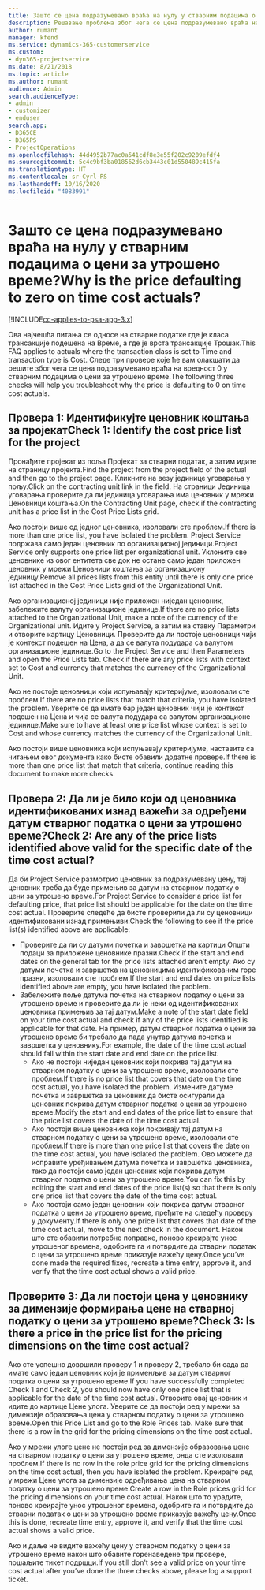 ```yaml
---
title: Зашто се цена подразумевано враћа на нулу у стварним подацима о цени за утрошено време?
description: Решавање проблема због чега се цена подразумевано враћа на 0 у стварним подацима о цени за утрошено време.
author: rumant
manager: kfend
ms.service: dynamics-365-customerservice
ms.custom:
- dyn365-projectservice
ms.date: 8/21/2018
ms.topic: article
ms.author: rumant
audience: Admin
search.audienceType:
- admin
- customizer
- enduser
search.app:
- D365CE
- D365PS
- ProjectOperations
ms.openlocfilehash: 44d4952b77ac0a541cdf8e3e55f202c9209efdf4
ms.sourcegitcommit: 5c4c9bf3ba018562d6cb3443c01d550489c415fa
ms.translationtype: HT
ms.contentlocale: sr-Cyrl-RS
ms.lasthandoff: 10/16/2020
ms.locfileid: "4083991"
---
```

# <a name="why-is-the-price-defaulting-to-zero-on-time-cost-actuals"></a><span data-ttu-id="b18ad-103">Зашто се цена подразумевано враћа на нулу у стварним подацима о цени за утрошено време?</span><span class="sxs-lookup"><span data-stu-id="b18ad-103">Why is the price defaulting to zero on time cost actuals?</span></span>

[!INCLUDE[cc-applies-to-psa-app-3.x](../includes/cc-applies-to-psa-app-3x.md)]

<span data-ttu-id="b18ad-104">Ова најчешћа питања се односе на стварне податке где је класа трансакције подешена на Време, а где је врста трансакције Трошак.</span><span class="sxs-lookup"><span data-stu-id="b18ad-104">This FAQ applies to actuals where the transaction class is set to Time and transaction type is Cost.</span></span> <span data-ttu-id="b18ad-105">Следе три провере које ће вам олакшати да решите због чега се цена подразумевано враћа на вредност 0 у стварним подацима о цени за утрошено време.</span><span class="sxs-lookup"><span data-stu-id="b18ad-105">The following three checks will help you troubleshoot why the price is defaulting to 0 on time cost actuals.</span></span>
 
## <a name="check-1-identify-the-cost-price-list-for-the-project"></a><span data-ttu-id="b18ad-106">Провера 1: Идентификујте ценовник коштања за пројекат</span><span class="sxs-lookup"><span data-stu-id="b18ad-106">Check 1: Identify the cost price list for the project</span></span>

<span data-ttu-id="b18ad-107">Пронађите пројекат из поља Пројекат за стварни податак, а затим идите на страницу пројекта.</span><span class="sxs-lookup"><span data-stu-id="b18ad-107">Find the project from the project field of the actual and then go to the project page.</span></span> <span data-ttu-id="b18ad-108">Кликните на везу јединице уговарања у пољу.</span><span class="sxs-lookup"><span data-stu-id="b18ad-108">Click on the contracting unit link in the field.</span></span> <span data-ttu-id="b18ad-109">На страници Јединица уговарања проверите да ли јединица уговарања има ценовник у мрежи Ценовници коштања.</span><span class="sxs-lookup"><span data-stu-id="b18ad-109">On the Contracting Unit page, check if the contracting unit has a price list in the Cost Price Lists grid.</span></span>

<span data-ttu-id="b18ad-110">Ако постоји више од једног ценовника, изоловали сте проблем.</span><span class="sxs-lookup"><span data-stu-id="b18ad-110">If there is more than one price list, you have isolated the problem.</span></span> <span data-ttu-id="b18ad-111">Project Service подржава само један ценовник по организационој јединици.</span><span class="sxs-lookup"><span data-stu-id="b18ad-111">Project Service only supports one price list per organizational unit.</span></span> <span data-ttu-id="b18ad-112">Уклоните све ценовнике из овог ентитета све док не остане само један приложен ценовник у мрежи Ценовници коштања за организациону јединицу.</span><span class="sxs-lookup"><span data-stu-id="b18ad-112">Remove all prices lists from this entity until there is only one price list attached in the Cost Price Lists grid of the Organizational Unit.</span></span>

<span data-ttu-id="b18ad-113">Ако организационој јединици није приложен ниједан ценовник, забележите валуту организационе јединице.</span><span class="sxs-lookup"><span data-stu-id="b18ad-113">If there are no price lists attached to the Organizational Unit, make a note of the currency of the Organizational unit.</span></span> <span data-ttu-id="b18ad-114">Идите у Project Service, а затим на ставку Параметри и отворите картицу Ценовници. Проверите да ли постоје ценовници чији је контекст подешен на Цена, а да се валута подудара са валутом организационе јединице.</span><span class="sxs-lookup"><span data-stu-id="b18ad-114">Go to the Project Service and then Parameters and open the Price Lists tab. Check if there are any price lists with context set to Cost and currency that matches the currency of the Organizational Unit.</span></span>
 
<span data-ttu-id="b18ad-115">Ако не постоје ценовници који испуњавају критеријуме, изоловали сте проблем.</span><span class="sxs-lookup"><span data-stu-id="b18ad-115">If there are no price lists that match that criteria, you have isolated the problem.</span></span> <span data-ttu-id="b18ad-116">Уверите се да имате бар један ценовник чији је контекст подешен на Цена и чија се валута подудара са валутом организационе јединице.</span><span class="sxs-lookup"><span data-stu-id="b18ad-116">Make sure to have at least one price list whose context is set to Cost and whose currency matches the currency of the Organizational Unit.</span></span>

<span data-ttu-id="b18ad-117">Ако постоји више ценовника који испуњавају критеријуме, наставите са читањем овог документа како бисте обавили додатне провере.</span><span class="sxs-lookup"><span data-stu-id="b18ad-117">If there is more than one price list that match that criteria, continue reading this document to make more checks.</span></span>

## <a name="check-2-are-any-of-the-price-lists-identified-above-valid-for-the-specific-date-of-the-time-cost-actual"></a><span data-ttu-id="b18ad-118">Провера 2: Да ли је било који од ценовника идентификованих изнад важећи за одређени датум стварног податка о цени за утрошено време?</span><span class="sxs-lookup"><span data-stu-id="b18ad-118">Check 2: Are any of the price lists identified above valid for the specific date of the time cost actual?</span></span>

<span data-ttu-id="b18ad-119">Да би Project Service размотрио ценовник за подразумевану цену, тај ценовник треба да буде примењив за датум на стварном податку о цени за утрошено време.</span><span class="sxs-lookup"><span data-stu-id="b18ad-119">For Project Service to consider a price list for defaulting price, that price list should be applicable for the date on the time cost actual.</span></span> <span data-ttu-id="b18ad-120">Проверите следеће да бисте проверили да ли су ценовници идентификовани изнад примењиви:</span><span class="sxs-lookup"><span data-stu-id="b18ad-120">Check the following to see if the price list(s) identified above are applicable:</span></span>

- <span data-ttu-id="b18ad-121">Проверите да ли су датуми почетка и завршетка на картици Општи подаци за приложене ценовнике празни.</span><span class="sxs-lookup"><span data-stu-id="b18ad-121">Check if the start and end dates on the general tab for the price lists attached aren’t empty.</span></span> <span data-ttu-id="b18ad-122">Ако су датуми почетка и завршетка на ценовницима идентификованим горе празни, изоловали сте проблем.</span><span class="sxs-lookup"><span data-stu-id="b18ad-122">If the start and end dates on price lists identified above are empty, you have isolated the problem.</span></span> 
- <span data-ttu-id="b18ad-123">Забележите поље датума почетка на стварном податку о цени за утрошено време и проверите да ли је неки од идентификованих ценовника примењив за тај датум.</span><span class="sxs-lookup"><span data-stu-id="b18ad-123">Make a note of the start date field on your time cost actual and check if any of the price lists identified is applicable for that date.</span></span> <span data-ttu-id="b18ad-124">На пример, датум стварног податка о цени за утрошено време би требало да пада унутар датума почетка и завршетка у ценовнику.</span><span class="sxs-lookup"><span data-stu-id="b18ad-124">For example, the date of the time cost actual should fall within the start date and end date on the price list.</span></span> 
    - <span data-ttu-id="b18ad-125">Ако не постоји ниједан ценовник који покрива тај датум на стварном податку о цени за утрошено време, изоловали сте проблем.</span><span class="sxs-lookup"><span data-stu-id="b18ad-125">If there is no price list that covers that date on the time cost actual, you have isolated the problem.</span></span> <span data-ttu-id="b18ad-126">Измените датуме почетка и завршетка за ценовник да бисте осигурали да ценовник покрива датум стварног податка о цени за утрошено време.</span><span class="sxs-lookup"><span data-stu-id="b18ad-126">Modify the start and end dates of the price list to ensure that the price list covers the date of the time cost actual.</span></span> 
    - <span data-ttu-id="b18ad-127">Ако постоји више ценовника који покривају тај датум на стварном податку о цени за утрошено време, изоловали сте проблем.</span><span class="sxs-lookup"><span data-stu-id="b18ad-127">If there is more than one price list that covers the date on the time cost actual, you have isolated the problem.</span></span> <span data-ttu-id="b18ad-128">Ово можете да исправите уређивањем датума почетка и завршетка ценовника, тако да постоји само један ценовник који покрива датум стварног податка о цени за утрошено време.</span><span class="sxs-lookup"><span data-stu-id="b18ad-128">You can fix this by editing the start and end dates of the price list(s) so that there is only one price list that covers the date of the time cost actual.</span></span> 
    - <span data-ttu-id="b18ad-129">Ако постоји само један ценовник који покрива датум стварног податка о цени за утрошено време, пређите на следећу проверу у документу.</span><span class="sxs-lookup"><span data-stu-id="b18ad-129">If there is only one price list that covers that date of the time cost actual, move to the next check in the document.</span></span>
<span data-ttu-id="b18ad-130">Након што сте обавили потребне поправке, поново креирајте унос утрошеног времена, одобрите га и потврдите да стварни податак о цени за утрошено време приказује важећу цену.</span><span class="sxs-lookup"><span data-stu-id="b18ad-130">Once you’ve done made the required fixes, recreate a time entry, approve it, and verify that the time cost actual shows a valid price.</span></span>

## <a name="check-3-is-there-a-price-in-the-price-list-for-the-pricing-dimensions-on-the-time-cost-actual"></a><span data-ttu-id="b18ad-131">Проверите 3: Да ли постоји цена у ценовнику за димензије формирања цене на стварној податку о цени за утрошено време?</span><span class="sxs-lookup"><span data-stu-id="b18ad-131">Check 3: Is there a price in the price list for the pricing dimensions on the time cost actual?</span></span>

<span data-ttu-id="b18ad-132">Ако сте успешно довршили проверу 1 и проверу 2, требало би сада да имате само један ценовник који је применљив за датум стварног податка о цени за утрошено време.</span><span class="sxs-lookup"><span data-stu-id="b18ad-132">If you have successfully completed Check 1 and Check 2, you should now have only one price list that is applicable for the date of the time cost actual.</span></span> <span data-ttu-id="b18ad-133">Отворите овај ценовник и идите до картице Цене улога. Уверите се да постоји ред у мрежи за димензије образовања цена у стварном податку о цени за утрошено време.</span><span class="sxs-lookup"><span data-stu-id="b18ad-133">Open this Price List and go to the Role Prices tab. Make sure that there is a row in the grid for the pricing dimensions on the time cost actual.</span></span>

<span data-ttu-id="b18ad-134">Ако у мрежи улоге цене не постоји ред за димензије образовања цене на стварном податку о цени за утрошено време, онда сте изоловали проблем.</span><span class="sxs-lookup"><span data-stu-id="b18ad-134">If there is no row in the role price grid for the pricing dimensions on the time cost actual, then you have isolated the problem.</span></span> <span data-ttu-id="b18ad-135">Креирајте ред у мрежи Цене улога за димензије одређивања цена на стварном податку о цени за утрошено време.</span><span class="sxs-lookup"><span data-stu-id="b18ad-135">Create a row in the Role prices grid for the pricing dimensions on your time cost actual.</span></span> <span data-ttu-id="b18ad-136">Након што то урадите, поново креирајте унос утрошеног времена, одобрите га и потврдите да стварни податак о цени за утрошено време приказује важећу цену.</span><span class="sxs-lookup"><span data-stu-id="b18ad-136">Once this is done, recreate time entry, approve it, and verify that the time cost actual shows a valid price.</span></span>
 
<span data-ttu-id="b18ad-137">Ако и даље не видите важећу цену у стварном податку о цени за утрошено време након што обавите горенаведене три провере, пошаљите тикет подршци.</span><span class="sxs-lookup"><span data-stu-id="b18ad-137">If you still don't see a valid price on your time cost actual after you’ve done the three checks above, please log a support ticket.</span></span>



